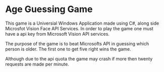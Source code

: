 # Age Guessing Game

This game is a Universial Windows Application made using C#, along side Microsfot Vision Face API Services. 
In order to play the game one must have a api key from Microsoft Vision API services.

The purpose of the game is to beat Microsofts API in guessing which person is older. The first one to get five right wins the game.

Although due to the api quota the game may crash if more then twenty requests are made per minute.
